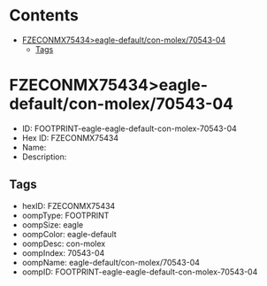 



Contents
========

* [FZECONMX75434>eagle-default/con-molex/70543-04](#fzeconmx75434eagle-defaultcon-molex70543-04)
	* [Tags](#tags)

# FZECONMX75434>eagle-default/con-molex/70543-04

- ID: FOOTPRINT-eagle-eagle-default-con-molex-70543-04
- Hex ID: FZECONMX75434
- Name: 
- Description: 

## Tags

- hexID: FZECONMX75434
- oompType: FOOTPRINT
- oompSize: eagle
- oompColor: eagle-default
- oompDesc: con-molex
- oompIndex: 70543-04
- oompName: eagle-default/con-molex/70543-04
- oompID: FOOTPRINT-eagle-eagle-default-con-molex-70543-04
